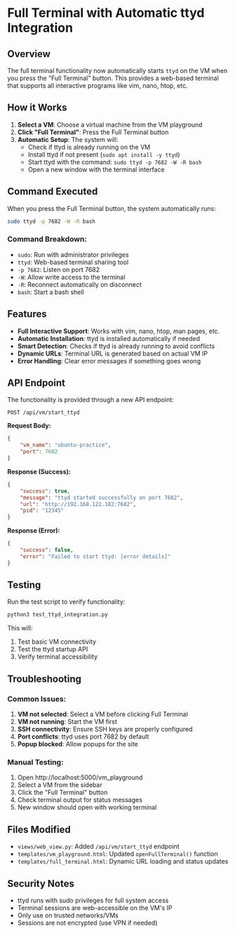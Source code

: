 # Full Terminal with Automatic ttyd Integration

## Overview

The full terminal functionality now automatically starts `ttyd` on the VM when you press the "Full Terminal" button. This provides a web-based terminal that supports all interactive programs like vim, nano, htop, etc.

## How it Works

1. **Select a VM**: Choose a virtual machine from the VM playground
2. **Click "Full Terminal"**: Press the Full Terminal button
3. **Automatic Setup**: The system will:
   - Check if ttyd is already running on the VM
   - Install ttyd if not present (`sudo apt install -y ttyd`)
   - Start ttyd with the command: `sudo ttyd -p 7682 -W -R bash`
   - Open a new window with the terminal interface

## Command Executed

When you press the Full Terminal button, the system automatically runs:

```bash
sudo ttyd -p 7682 -W -R bash
```

### Command Breakdown:
- `sudo`: Run with administrator privileges
- `ttyd`: Web-based terminal sharing tool
- `-p 7682`: Listen on port 7682
- `-W`: Allow write access to the terminal
- `-R`: Reconnect automatically on disconnect
- `bash`: Start a bash shell

## Features

- **Full Interactive Support**: Works with vim, nano, htop, man pages, etc.
- **Automatic Installation**: ttyd is installed automatically if needed
- **Smart Detection**: Checks if ttyd is already running to avoid conflicts
- **Dynamic URLs**: Terminal URL is generated based on actual VM IP
- **Error Handling**: Clear error messages if something goes wrong

## API Endpoint

The functionality is provided through a new API endpoint:

```
POST /api/vm/start_ttyd
```

**Request Body:**
```json
{
    "vm_name": "ubuntu-practice",
    "port": 7682
}
```

**Response (Success):**
```json
{
    "success": true,
    "message": "ttyd started successfully on port 7682",
    "url": "http://192.168.122.182:7682",
    "pid": "12345"
}
```

**Response (Error):**
```json
{
    "success": false,
    "error": "Failed to start ttyd: [error details]"
}
```

## Testing

Run the test script to verify functionality:

```bash
python3 test_ttyd_integration.py
```

This will:
1. Test basic VM connectivity
2. Test the ttyd startup API
3. Verify terminal accessibility

## Troubleshooting

### Common Issues:

1. **VM not selected**: Select a VM before clicking Full Terminal
2. **VM not running**: Start the VM first
3. **SSH connectivity**: Ensure SSH keys are properly configured
4. **Port conflicts**: ttyd uses port 7682 by default
5. **Popup blocked**: Allow popups for the site

### Manual Testing:

1. Open http://localhost:5000/vm_playground
2. Select a VM from the sidebar
3. Click the "Full Terminal" button
4. Check terminal output for status messages
5. New window should open with working terminal

## Files Modified

- `views/web_view.py`: Added `/api/vm/start_ttyd` endpoint
- `templates/vm_playground.html`: Updated `openFullTerminal()` function
- `templates/full_terminal.html`: Dynamic URL loading and status updates

## Security Notes

- ttyd runs with sudo privileges for full system access
- Terminal sessions are web-accessible on the VM's IP
- Only use on trusted networks/VMs
- Sessions are not encrypted (use VPN if needed)
